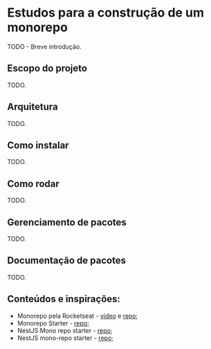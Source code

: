 # Estudos para a construção de um monorepo
TODO - Breve introdução.

## Escopo do projeto
TODO.

## Arquitetura
TODO.

## Como instalar
TODO.

## Como rodar
TODO.

## Gerenciamento de pacotes
TODO.

## Documentação de pacotes
TODO.

## Conteúdos e inspirações:
* Monorepo pela Rocketseat - [vídeo](https://www.youtube.com/watch?v=k5TkBcUTJus&t=44s) e [repo](https://github.com/rocketseat-content/youtube-monorepo);
* Monorepo Starter - [repo](https://github.com/palmerhq/monorepo-starter);
* NestJS Mono repo starter - [repo](https://github.com/scopsy/nestjs-monorepo-starter);
* NestJS mono-repo starter - [repo](https://github.com/BrunnerLivio/nestjs-monorepo-starter);